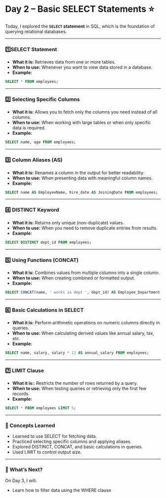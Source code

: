 # Day 2 – Basic SELECT Statements ⭐
Today, I explored the **`SELECT` statement** in SQL, which is the foundation of querying relational databases.

---
### 1️⃣SELECT Statement  
- **What it is:** Retrieves data from one or more tables.  
- **When to use:** Whenever you want to view data stored in a database.  
- **Example:**  
```sql
SELECT * FROM employees;
```
---
### 2️⃣ Selecting Specific Columns
- **What it is:** Allows you to fetch only the columns you need instead of all columns.
- **When to use:** When working with large tables or when only specific data is required.
- **Example:**  
```sql
SELECT name, age FROM employees;
```
---
### 3️⃣ Column Aliases (AS)
- **What it is:** Renames a column in the output for better readability.
- **When to use:** When presenting data with meaningful column names.
- **Example:**
```sql
SELECT name AS EmployeeName, hire_date AS JoiningDate FROM employees;
```
---

### 4️⃣ DISTINCT Keyword
- **What it is:** Returns only unique (non-duplicate) values.
- **When to use:** When you need to remove duplicate entries from results.
- **Example:**
```sql
SELECT DISTINCT dept_id FROM employees;
```
---

### 5️⃣ Using Functions (CONCAT)
- **What it is:** Combines values from multiple columns into a single column.
- **When to use:** When creating combined or formatted output.
- **Example:**
```sql
SELECT CONCAT(name, ' works in dept ', dept_id) AS Employee_Department FROM employees;
```
---

### 6️⃣ Basic Calculations in SELECT
- **What it is:** Perform arithmetic operations on numeric columns directly in queries.
- **When to use:** When calculating derived values like annual salary, tax, etc.
- **Example:**
```sql
SELECT name, salary, salary * 12 AS annual_salary FROM employees;
```
---

### 7️⃣ LIMIT Clause
- **What it is:**: Restricts the number of rows returned by a query.
- **When to use:** When testing queries or retrieving only the first few records.
- **Example:**
```sql
SELECT * FROM employees LIMIT 5;
```
---
### 📌 Concepts Learned
- Learned to use SELECT for fetching data.
- Practiced selecting specific columns and applying aliases.
- Explored DISTINCT, CONCAT, and basic calculations in queries.
- Used LIMIT to control output size.
---

### 🚀 What’s Next?
On Day 3, I will:
- Learn how to filter data using the WHERE clause
